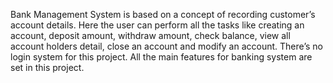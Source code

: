 Bank Management System is based on a concept of recording customer’s account details.
Here the user can perform all the tasks like creating an account, deposit amount, withdraw amount, check balance, view all account holders detail, close an account and modify an account. 
There’s no login system for this project.
All the main features for banking system are set in this project.
